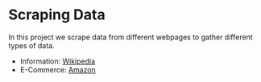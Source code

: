 # Scraping Data

In this project we scrape data from different webpages to gather different types of data.

- Information: [Wikipedia](https://github.com/pjsalinas/scraping_data/blob/main/wikipedia_scraper.ipynb)
- E-Commerce: [Amazon](https://github.com/pjsalinas/scraping_data/blob/main/amazon_scraper.ipynb)


